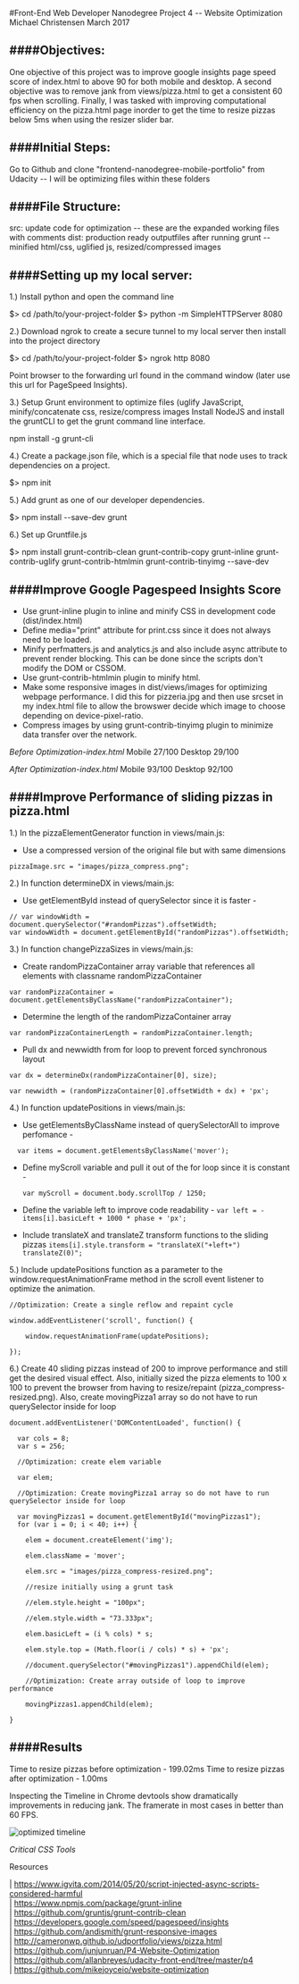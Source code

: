#Front-End Web Developer Nanodegree Project 4 -- Website Optimization
Michael Christensen
March 2017

####Objectives:
--------------
One objective of this project was to improve google insights page speed score of index.html
to above 90 for both mobile and desktop. A second objective was to remove jank from views/pizza.html
to get a consistent 60 fps when scrolling. Finally, I was tasked with improving computational efficiency
on the pizza.html page inorder to get the time to resize pizzas below 5ms when using the resizer slider bar.

####Initial Steps:
--------------
Go to Github and clone "frontend-nanodegree-mobile-portfolio" from Udacity -- I will be optimizing files within these folders 

####File Structure:
---------------
src: update code for optimization -- these are the expanded working files with comments
dist: production ready outputfiles after running grunt -- minified html/css, uglified js, resized/compressed images

####Setting up my local server:
----------------------------
1.) Install python and open the command line

$> cd /path/to/your-project-folder
$> python -m SimpleHTTPServer 8080

2.) Download ngrok to create a secure tunnel to my local server then install into the project directory

$> cd /path/to/your-project-folder
$> ngrok http 8080

Point browser to the forwarding url found in the command window (later use this url for PageSpeed Insights).

3.) Setup Grunt environment to optimize files (uglify JavaScript, minify/concatenate css, resize/compress images
Install NodeJS and install the gruntCLI to get the grunt command line interface.

npm install -g grunt-cli 

4.) Create a package.json file, which is a special file that node uses to track dependencies on a project.

$> npm  init

5.) Add grunt as one of our developer dependencies. 

$> npm install --save-dev grunt

6.) Set up Gruntfile.js

$> npm install grunt-contrib-clean grunt-contrib-copy grunt-inline grunt-contrib-uglify grunt-contrib-htmlmin grunt-contrib-tinyimg --save-dev

####Improve Google Pagespeed Insights Score
--------------------------------------

- Use grunt-inline plugin to inline and minify CSS in development code (dist/index.html)
- Define media="print" attribute for print.css since it does not always need to be loaded.
- Minify perfmatters.js and analytics.js and also include async attribute to prevent render blocking. 
  This can be done since the scripts don't modify the DOM or CSSOM.
- Use grunt-contrib-htmlmin plugin to minify html.
- Make some responsive images in dist/views/images for optimizing webpage performance.
  I did this for pizzeria.jpg and then use srcset in my index.html file to allow the browswer
  decide which image to choose depending on device-pixel-ratio.
- Compress images by using grunt-contrib-tinyimg plugin to minimize data transfer over the network.

*Before Optimization-index.html*
Mobile 27/100
Desktop 29/100

*After Optimization-index.html*
Mobile 93/100
Desktop 92/100

####Improve Performance of sliding pizzas in pizza.html
----------------------------------------------------

1.) In the pizzaElementGenerator function in views/main.js:

- Use a compressed version of the original file but with same dimensions

```pizzaImage.src = "images/pizza_compress.png";```

2.) In function determineDX in views/main.js:

- Use getElementById instead of querySelector since it is faster -    
```
// var windowWidth = document.querySelector("#randomPizzas").offsetWidth;
var windowWidth = document.getElementById("randomPizzas").offsetWidth;
```


3.) In function changePizzaSizes in views/main.js:

- Create randomPizzaContainer array variable that references all elements with classname randomPizzaContainer
```	
var randomPizzaContainer = document.getElementsByClassName("randomPizzaContainer");
```	

- Determine the length of the randomPizzaContainer array
```
var randomPizzaContainerLength = randomPizzaContainer.length;
```	

- Pull dx and newwidth from for loop to prevent forced synchronous layout
```	
var dx = determineDx(randomPizzaContainer[0], size);
	
var newwidth = (randomPizzaContainer[0].offsetWidth + dx) + 'px';
```
4.) In function updatePositions in views/main.js:

- Use getElementsByClassName instead of querySelectorAll to improve perfomance -
```
  var items = document.getElementsByClassName('mover');
```
- Define myScroll variable and pull it out of the for loop since it is constant -

  ```var myScroll = document.body.scrollTop / 1250;```
  
- Define the variable left to improve code readability -
  ```var left = -items[i].basicLeft + 1000 * phase + 'px';```
 	
- Include translateX and translateZ transform functions to the sliding pizzas
  ```items[i].style.transform = "translateX("+left+") translateZ(0)";```	

5.) Include updatePositions function as a parameter to the window.requestAnimationFrame 
method in the scroll event listener to optimize the animation.
```
//Optimization: Create a single reflow and repaint cycle

window.addEventListener('scroll', function() {

	window.requestAnimationFrame(updatePositions);

});
```

6.) Create 40 sliding pizzas instead of 200 to improve performance and still get 
the desired visual effect. Also, initially sized the pizza elements to 100 x 100 to 
prevent the browser from having to resize/repaint (pizza_compress-resized.png). Also,
create movingPizza1 array so do not have to run querySelector inside for loop
```
document.addEventListener('DOMContentLoaded', function() {

  var cols = 8;
  var s = 256;

  //Optimization: create elem variable

  var elem;

  //Optimization: Create movingPizza1 array so do not have to run querySelector inside for loop

  var movingPizzas1 = document.getElementById("movingPizzas1");
  for (var i = 0; i < 40; i++) {

    elem = document.createElement('img');

    elem.className = 'mover';

    elem.src = "images/pizza_compress-resized.png";

    //resize initially using a grunt task

    //elem.style.height = "100px";

    //elem.style.width = "73.333px";

    elem.basicLeft = (i % cols) * s;

    elem.style.top = (Math.floor(i / cols) * s) + 'px';

    //document.querySelector("#movingPizzas1").appendChild(elem);

    //Optimization: Create array outside of loop to improve performance
	
    movingPizzas1.appendChild(elem);
  
}
```
####Results
---------

Time to resize pizzas before optimization - 199.02ms
Time to resize pizzas after optimization - 1.00ms

Inspecting the Timeline in Chrome devtools show dramatically improvements in 
reducing jank. The framerate in most cases in better than 60 FPS.

<img src="timeline_optimized.png" alt="optimized timeline" style="max-width: 100%"/>

*Critical CSS Tools*
<a href="https://github.com/addyosmani/critical-path-css-tools" target="_blank"></a>

Resources

| <https://www.igvita.com/2014/05/20/script-injected-async-scripts-considered-harmful>  
| <https://www.npmjs.com/package/grunt-inline>  
| <https://github.com/gruntjs/grunt-contrib-clean>  
| <https://developers.google.com/speed/pagespeed/insights>  
| <https://github.com/andismith/grunt-responsive-images>  
| <http://cameronwp.github.io/udportfolio/views/pizza.html>  
| <https://github.com/junjunruan/P4-Website-Optimization>  
| <https://github.com/allanbreyes/udacity-front-end/tree/master/p4>  
| <https://github.com/mikejoyceio/website-optimization>  